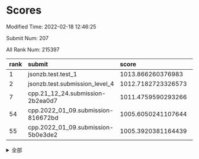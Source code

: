 # Scores

Modified Time: 2022-02-18 12:46:25

Submit Num: 207

All Rank Num: 215397

| rank |               submit               |       score        |       sigma        | pk_num |
| :--- | :--------------------------------- | :----------------- | :----------------- | :----- |
| 1    | jsonzb.test.test_1                 | 1013.866260376983  | 0.7979142647622811 | 4163   |
| 2    | jsonzb.test.submission_level_4     | 1012.7182723326573 | 0.809951791097742  | 4159   |
| 7    | cpp.21_12_24.submission-2b2ea0d7   | 1011.4759590293266 | 0.7871845619135708 | 4167   |
| 54   | cpp.2022_01_09.submission-816672bd | 1005.6050241107644 | 0.7226605555622675 | 4163   |
| 55   | cpp.2022_01_09.submission-5b0e3de2 | 1005.3920381164439 | 0.7349482222466726 | 4155   |


<details>
<summary>全部</summary>

| rank |                 submit                 |       score        |       sigma        | pk_num |
| :--- | :------------------------------------- | :----------------- | :----------------- | :----- |
| 1    | jsonzb.test.test_1                     | 1013.866260376983  | 0.7979142647622811 | 4163   |
| 2    | jsonzb.test.submission_level_4         | 1012.7182723326573 | 0.809951791097742  | 4159   |
| 3    | gobigger.level_3.submission_level_3_23 | 1011.8090099484051 | 0.7600505935620839 | 4158   |
| 4    | gobigger.level_3.submission_level_3_32 | 1011.581605666086  | 0.757927303114388  | 4164   |
| 5    | gobigger.level_3.submission_level_3_6  | 1011.5424656375884 | 0.7701585229767244 | 4159   |
| 6    | gobigger.level_3.submission_level_3_41 | 1011.5285260492275 | 0.7708070564886579 | 4166   |
| 7    | cpp.21_12_24.submission-2b2ea0d7       | 1011.4759590293266 | 0.7871845619135708 | 4167   |
| 8    | gobigger.level_3.submission_level_3_4  | 1011.4437194548533 | 0.7895613029639726 | 4161   |
| 9    | gobigger.level_3.submission_level_3_13 | 1011.344159822289  | 0.7792492592799697 | 4159   |
| 10   | gobigger.level_3.submission_level_3_24 | 1011.199750744744  | 0.7523598710677349 | 4160   |
| 11   | gobigger.level_3.submission_level_3_30 | 1011.170085986068  | 0.7609718688868168 | 4165   |
| 12   | gobigger.level_3.submission_level_3_49 | 1011.0314056332769 | 0.7573420811551929 | 4162   |
| 13   | gobigger.level_3.submission_level_3_14 | 1011.0258839256621 | 0.7550575328028741 | 4161   |
| 14   | gobigger.level_3.submission_level_3_27 | 1010.8178662501209 | 0.768528205773238  | 4164   |
| 15   | gobigger.level_3.submission_level_3_2  | 1010.7946493010888 | 0.7424048257424682 | 4160   |
| 16   | gobigger.level_3.submission_level_3_44 | 1010.7929341634072 | 0.7874390645167101 | 4164   |
| 17   | gobigger.level_3.submission_level_3_15 | 1010.7221602795264 | 0.7768844926616966 | 4161   |
| 18   | gobigger.level_3.submission_level_3_48 | 1010.7156321516519 | 0.7652794527916985 | 4161   |
| 19   | gobigger.level_3.submission_level_3_8  | 1010.6891378280966 | 0.7600409660379993 | 4165   |
| 20   | gobigger.level_3.submission_level_3_29 | 1010.6610413340526 | 0.7732960133004387 | 4165   |
| 21   | gobigger.level_3.submission_level_3_20 | 1010.6520987779363 | 0.7520391460123954 | 4162   |
| 22   | gobigger.level_3.submission_level_3_42 | 1010.624312899301  | 0.7680115290426237 | 4163   |
| 23   | gobigger.level_3.submission_level_3_33 | 1010.548621205485  | 0.7650899236591943 | 4162   |
| 24   | gobigger.level_3.submission_level_3_39 | 1010.5155531954186 | 0.7572429645665213 | 4162   |
| 25   | gobigger.level_3.submission_level_3_11 | 1010.5060305899428 | 0.7726747112859113 | 4161   |
| 26   | gobigger.level_3.submission_level_3_28 | 1010.4653089068321 | 0.7791437749614627 | 4162   |
| 27   | gobigger.level_3.submission_level_3_22 | 1010.3329543170188 | 0.7530031027671474 | 4158   |
| 28   | gobigger.level_3.submission_level_3_34 | 1010.2350184719027 | 0.7746915363354242 | 4162   |
| 29   | gobigger.level_3.submission_level_3_10 | 1010.2281519472607 | 0.7744771625629955 | 4163   |
| 30   | gobigger.level_3.submission_level_3_38 | 1010.1375897497004 | 0.7713800642807235 | 4159   |
| 31   | gobigger.level_3.submission_level_3_16 | 1010.097297929928  | 0.7460333397110228 | 4166   |
| 32   | gobigger.level_3.submission_level_3_40 | 1010.0057822388599 | 0.7572692762199473 | 4168   |
| 33   | gobigger.level_3.submission_level_3_0  | 1009.8054782640977 | 0.7538856728085943 | 4166   |
| 34   | gobigger.level_3.submission_level_3_21 | 1009.7905427126955 | 0.7437413108861383 | 4158   |
| 35   | gobigger.level_3.submission_level_3_37 | 1009.7869356164957 | 0.7594350472535378 | 4161   |
| 36   | gobigger.level_3.submission_level_3_25 | 1009.7812470661019 | 0.749710688924396  | 4165   |
| 37   | gobigger.level_3.submission_level_3_45 | 1009.7687056539535 | 0.7632165198607843 | 4160   |
| 38   | gobigger.level_3.submission_level_3_26 | 1009.7361837478278 | 0.779328239194784  | 4164   |
| 39   | gobigger.level_3.submission_level_3_43 | 1009.6682347354724 | 0.749346906380463  | 4156   |
| 40   | gobigger.level_3.submission_level_3_31 | 1009.6327413593715 | 0.7460539696618557 | 4161   |
| 41   | gobigger.level_3.submission_level_3_12 | 1009.5580280555675 | 0.753597417486179  | 4161   |
| 42   | gobigger.level_3.submission_level_3_1  | 1009.5316314071777 | 0.7717964957061871 | 4158   |
| 43   | gobigger.level_3.submission_level_3_47 | 1009.4520630027288 | 0.7503116594973737 | 4161   |
| 44   | gobigger.level_3.submission_level_3_19 | 1009.3767320892531 | 0.770321845324736  | 4162   |
| 45   | gobigger.level_3.submission_level_3_3  | 1009.3210512165406 | 0.7737561586358891 | 4161   |
| 46   | gobigger.level_3.submission_level_3_7  | 1009.3210087706958 | 0.7518371041976396 | 4165   |
| 47   | gobigger.level_3.submission_level_3_36 | 1009.1141207066406 | 0.757617047237178  | 4164   |
| 48   | gobigger.level_3.submission_level_3_35 | 1009.0433299057797 | 0.7500615003322668 | 4166   |
| 49   | gobigger.level_3.submission_level_3_17 | 1008.8776826660084 | 0.7367090539813629 | 4162   |
| 50   | gobigger.level_3.submission_level_3_5  | 1008.8110860619943 | 0.7384838277195385 | 4165   |
| 51   | gobigger.level_3.submission_level_3_18 | 1008.5666749564766 | 0.7439300936866879 | 4160   |
| 52   | gobigger.level_3.submission_level_3_46 | 1008.4093130468482 | 0.7407366682454201 | 4162   |
| 53   | gobigger.level_3.submission_level_3_9  | 1008.2863040676192 | 0.7451225285840852 | 4165   |
| 54   | cpp.2022_01_09.submission-816672bd     | 1005.6050241107644 | 0.7226605555622675 | 4163   |
| 55   | cpp.2022_01_09.submission-5b0e3de2     | 1005.3920381164439 | 0.7349482222466726 | 4155   |
| 56   | gobigger.level_1.submission_level_1_15 | 1004.9289973336734 | 0.7056668037632758 | 4161   |
| 57   | gobigger.level_1.submission_level_1_43 | 1004.8743666334061 | 0.715976375586834  | 4166   |
| 58   | gobigger.level_1.submission_level_1_29 | 1004.8376134443815 | 0.7144281583740718 | 4157   |
| 59   | gobigger.level_1.submission_level_1_33 | 1004.3842566421704 | 0.7265855926725074 | 4160   |
| 60   | gobigger.level_1.submission_level_1_16 | 1004.3006280660187 | 0.7194129281708921 | 4162   |
| 61   | gobigger.level_1.submission_level_1_1  | 1004.2428318119956 | 0.7288667258479935 | 4163   |
| 62   | gobigger.level_1.submission_level_1_11 | 1004.2420930291654 | 0.7142139445919601 | 4158   |
| 63   | gobigger.level_1.submission_level_1_27 | 1004.2072901475111 | 0.7213575451532974 | 4162   |
| 64   | gobigger.level_1.submission_level_1_40 | 1004.1011464098948 | 0.7204587408906454 | 4164   |
| 65   | gobigger.level_1.submission_level_1_8  | 1003.9970568266151 | 0.7206753258922867 | 4164   |
| 66   | gobigger.level_1.submission_level_1_6  | 1003.991165821095  | 0.7159552428209867 | 4162   |
| 67   | gobigger.level_1.submission_level_1_28 | 1003.9858719002323 | 0.7187136539688679 | 4166   |
| 68   | gobigger.level_1.submission_level_1_21 | 1003.9148839668534 | 0.7230765695448786 | 4159   |
| 69   | gobigger.level_1.submission_level_1_49 | 1003.8485762931558 | 0.7347440515846466 | 4157   |
| 70   | gobigger.level_1.submission_level_1_5  | 1003.8236194648599 | 0.7129905722652298 | 4162   |
| 71   | gobigger.level_1.submission_level_1_13 | 1003.7934061246601 | 0.7211600451175963 | 4166   |
| 72   | gobigger.level_1.submission_level_1_10 | 1003.7395960425536 | 0.7379418710475589 | 4162   |
| 73   | gobigger.level_1.submission_level_1_22 | 1003.7348731391502 | 0.7193989239872567 | 4165   |
| 74   | gobigger.level_1.submission_level_1_46 | 1003.7122984462686 | 0.7075812415681512 | 4163   |
| 75   | gobigger.level_1.submission_level_1_7  | 1003.6607432120716 | 0.7192347789669302 | 4164   |
| 76   | gobigger.level_1.submission_level_1_45 | 1003.6580560956967 | 0.7240355272029949 | 4169   |
| 77   | gobigger.level_1.submission_level_1_9  | 1003.5813354653017 | 0.7281426038580969 | 4161   |
| 78   | gobigger.level_1.submission_level_1_25 | 1003.4599124612355 | 0.7182918095229841 | 4157   |
| 79   | gobigger.level_1.submission_level_1_35 | 1003.4469061562071 | 0.7268475786279612 | 4163   |
| 80   | gobigger.level_1.submission_level_1_31 | 1003.4361035801151 | 0.7200173472731868 | 4161   |
| 81   | gobigger.level_1.submission_level_1_12 | 1003.3900193108668 | 0.7281462237780736 | 4166   |
| 82   | gobigger.level_1.submission_level_1_24 | 1003.2429784134822 | 0.7201895834854248 | 4160   |
| 83   | gobigger.level_1.submission_level_1_32 | 1003.2102211157898 | 0.7220522073014212 | 4164   |
| 84   | gobigger.level_1.submission_level_1_37 | 1003.1497616980366 | 0.7108674462496204 | 4161   |
| 85   | gobigger.level_1.submission_level_1_30 | 1003.1237811187187 | 0.735099336276541  | 4162   |
| 86   | gobigger.level_1.submission_level_1_18 | 1003.1043660393143 | 0.7271877735911201 | 4165   |
| 87   | gobigger.level_1.submission_level_1_4  | 1003.0857394439578 | 0.7165605525649947 | 4166   |
| 88   | gobigger.level_1.submission_level_1_26 | 1003.0363333052292 | 0.7135652402035529 | 4160   |
| 89   | gobigger.level_1.submission_level_1_36 | 1002.9824463666386 | 0.7159565565057725 | 4162   |
| 90   | gobigger.level_1.submission_level_1_3  | 1002.9351235124882 | 0.710774216037167  | 4158   |
| 91   | gobigger.level_1.submission_level_1_23 | 1002.8930675496974 | 0.7095943146202456 | 4160   |
| 92   | gobigger.level_1.submission_level_1_42 | 1002.8801463805596 | 0.7265882559255371 | 4157   |
| 93   | gobigger.level_1.submission_level_1_14 | 1002.7763813013272 | 0.7259882933899953 | 4163   |
| 94   | gobigger.level_1.submission_level_1_44 | 1002.769836168409  | 0.7094453283696716 | 4165   |
| 95   | gobigger.level_1.submission_level_1_20 | 1002.7427420386904 | 0.7240538001184597 | 4160   |
| 96   | gobigger.level_1.submission_level_1_17 | 1002.6588962921707 | 0.7111146318719799 | 4160   |
| 97   | gobigger.level_1.submission_level_1_39 | 1002.65329398782   | 0.7220537663923703 | 4158   |
| 98   | gobigger.level_1.submission_level_1_2  | 1002.5862944122591 | 0.7231115019108164 | 4163   |
| 99   | gobigger.level_1.submission_level_1_34 | 1002.469938222292  | 0.7098278814192884 | 4169   |
| 100  | gobigger.level_1.submission_level_1_19 | 1002.4500893403718 | 0.7125801203530825 | 4166   |
| 101  | gobigger.level_1.submission_level_1_0  | 1002.4463316089646 | 0.7199992327659728 | 4160   |
| 102  | gobigger.level_1.submission_level_1_47 | 1002.3006973507299 | 0.7097208375857125 | 4163   |
| 103  | gobigger.level_1.submission_level_1_48 | 1002.2767197510196 | 0.7159064848411785 | 4165   |
| 104  | gobigger.level_1.submission_level_1_41 | 1002.274214263604  | 0.7106353805067827 | 4165   |
| 105  | gobigger.level_1.submission_level_1_38 | 1001.1195081739072 | 0.7066442732263426 | 4158   |
| 106  | gobigger.random.submission_random_22   | 997.1684592463079  | 0.7031091565598347 | 4158   |
| 107  | gobigger.random.submission_random_2    | 996.9513541416145  | 0.706326416364255  | 4165   |
| 108  | gobigger.random.submission_random_1    | 996.8334774677827  | 0.7077183372707312 | 4164   |
| 109  | gobigger.random.submission_random_9    | 996.5338961121251  | 0.7176464016556547 | 4162   |
| 110  | gobigger.random.submission_random_4    | 996.4777115064875  | 0.7108816194172979 | 4163   |
| 111  | gobigger.random.submission_random_20   | 996.4356473876982  | 0.7038491019982321 | 4162   |
| 112  | gobigger.random.submission_random_40   | 996.4353999267612  | 0.7124322469923371 | 4159   |
| 113  | gobigger.random.submission_random_41   | 996.3605517490978  | 0.7012896585233985 | 4160   |
| 114  | gobigger.random.submission_random_18   | 996.3450374486684  | 0.7245733959725974 | 4166   |
| 115  | gobigger.random.submission_random_14   | 996.342692990079   | 0.7142554052204013 | 4167   |
| 116  | gobigger.random.submission_random_17   | 996.3021606115226  | 0.710077507750748  | 4165   |
| 117  | gobigger.random.submission_random_16   | 996.2843452367271  | 0.712895896334811  | 4162   |
| 118  | gobigger.random.submission_random_26   | 996.2768154448738  | 0.7317784206764857 | 4162   |
| 119  | gobigger.random.submission_random_29   | 996.2726702399398  | 0.7242227692307414 | 4161   |
| 120  | gobigger.random.submission_random_48   | 996.2491144008086  | 0.7086744428319762 | 4159   |
| 121  | gobigger.random.submission_random_33   | 996.1725972502697  | 0.7164558686313842 | 4159   |
| 122  | gobigger.random.submission_random_21   | 996.1716913823038  | 0.706034423402793  | 4155   |
| 123  | gobigger.random.submission_random_7    | 996.1347657448653  | 0.7071710313988533 | 4166   |
| 124  | gobigger.random.submission_random_43   | 996.0685744556823  | 0.7170717330738858 | 4158   |
| 125  | gobigger.random.submission_random_34   | 996.0661401382874  | 0.7312885100140027 | 4161   |
| 126  | gobigger.random.submission_random_8    | 996.0276710494259  | 0.7135437034402439 | 4164   |
| 127  | gobigger.random.submission_random_24   | 995.9533686585957  | 0.7031401138362569 | 4164   |
| 128  | gobigger.random.submission_random_32   | 995.9492251890188  | 0.6997618257907398 | 4161   |
| 129  | gobigger.random.submission_random_12   | 995.842810521435   | 0.7234164342058402 | 4159   |
| 130  | gobigger.random.submission_random_28   | 995.8379565510907  | 0.7030747638189806 | 4160   |
| 131  | gobigger.random.submission_random_44   | 995.8222591948594  | 0.7104341695276181 | 4162   |
| 132  | gobigger.random.submission_random_5    | 995.7994697711583  | 0.7267806532505295 | 4162   |
| 133  | gobigger.random.submission_random_37   | 995.6669904412889  | 0.7205598586370808 | 4160   |
| 134  | gobigger.random.submission_random_19   | 995.6570257950652  | 0.7212020801841484 | 4164   |
| 135  | gobigger.random.submission_random_23   | 995.6059202870454  | 0.7046041449847081 | 4155   |
| 136  | gobigger.random.submission_random_42   | 995.502099403832   | 0.7104696798238725 | 4156   |
| 137  | gobigger.random.submission_random_6    | 995.4029255717111  | 0.7189710564358767 | 4161   |
| 138  | gobigger.random.submission_random_27   | 995.383188167338   | 0.717401623425999  | 4165   |
| 139  | gobigger.random.submission_random_47   | 995.3575110952797  | 0.7027857184622935 | 4167   |
| 140  | gobigger.random.submission_random_25   | 995.3109151072983  | 0.7214395249489823 | 4170   |
| 141  | gobigger.random.submission_random_15   | 995.2520021773403  | 0.7183097351058939 | 4164   |
| 142  | gobigger.random.submission_random_35   | 995.2448127465867  | 0.7125915276884613 | 4162   |
| 143  | gobigger.random.submission_random_0    | 995.2176341911032  | 0.7186957310398544 | 4164   |
| 144  | gobigger.random.submission_random_46   | 995.2161624673608  | 0.7273597916797419 | 4164   |
| 145  | gobigger.random.submission_random_45   | 995.1521721785066  | 0.7223941229923353 | 4161   |
| 146  | gobigger.random.submission_random_13   | 995.1332143346614  | 0.7254139450710495 | 4165   |
| 147  | gobigger.random.submission_random_10   | 995.0597573435584  | 0.7199571808168659 | 4165   |
| 148  | gobigger.random.submission_random_49   | 995.0578535317408  | 0.7114859099064826 | 4168   |
| 149  | gobigger.random.submission_random_38   | 994.9813192342485  | 0.7023908428160364 | 4162   |
| 150  | gobigger.random.submission_random_39   | 994.9535572674287  | 0.7044552213726896 | 4157   |
| 151  | gobigger.random.submission_random_3    | 994.8529957529381  | 0.7119968296450067 | 4165   |
| 152  | gobigger.random.submission_random_31   | 994.8089365083075  | 0.7119885347605028 | 4162   |
| 153  | gobigger.random.submission_random_11   | 994.6181598965462  | 0.7103099438774583 | 4161   |
| 154  | gobigger.random.submission_random_30   | 994.5696612188048  | 0.7257962187653776 | 4165   |
| 155  | gobigger.random.submission_random_36   | 994.456821470327   | 0.7073752086045508 | 4165   |
| 156  | gobigger.level_2.submission_level_2_13 | 993.9453615795243  | 0.7302255125130747 | 4157   |
| 157  | gobigger.level_2.submission_level_2_30 | 993.4642728161801  | 0.7390471473248518 | 4162   |
| 158  | gobigger.level_2.submission_level_2_19 | 993.4125556215596  | 0.7470408780235717 | 4166   |
| 159  | gobigger.level_2.submission_level_2_29 | 993.1785737435277  | 0.742387385538855  | 4159   |
| 160  | gobigger.level_2.submission_level_2_18 | 993.088144222603   | 0.7289654971428211 | 4161   |
| 161  | gobigger.level_2.submission_level_2_40 | 992.8616357544807  | 0.7343629992362635 | 4161   |
| 162  | gobigger.level_2.submission_level_2_17 | 992.7580558109464  | 0.7172701213118584 | 4156   |
| 163  | gobigger.level_2.submission_level_2_0  | 992.753508900663   | 0.7507543552361772 | 4158   |
| 164  | gobigger.level_2.submission_level_2_24 | 992.7390296542022  | 0.7522134000048447 | 4162   |
| 165  | gobigger.level_2.submission_level_2_36 | 992.6889347819009  | 0.7415726049624686 | 4163   |
| 166  | gobigger.level_2.submission_level_2_47 | 992.6726411333925  | 0.7320420054242934 | 4163   |
| 167  | gobigger.level_2.submission_level_2_25 | 992.6526168511527  | 0.7363548167789046 | 4163   |
| 168  | gobigger.level_2.submission_level_2_3  | 992.6386804359889  | 0.736018759709062  | 4163   |
| 169  | gobigger.level_2.submission_level_2_46 | 992.5617009449251  | 0.7496942314177917 | 4159   |
| 170  | gobigger.level_2.submission_level_2_2  | 992.5522356979266  | 0.729182790839872  | 4164   |
| 171  | gobigger.level_2.submission_level_2_26 | 992.4568346455629  | 0.7270305724315004 | 4165   |
| 172  | gobigger.level_2.submission_level_2_37 | 992.44277057436    | 0.7394673725328662 | 4166   |
| 173  | gobigger.level_2.submission_level_2_34 | 992.4325669196979  | 0.7434599727487257 | 4160   |
| 174  | gobigger.level_2.submission_level_2_15 | 992.3572331187052  | 0.7560902519019026 | 4159   |
| 175  | gobigger.level_2.submission_level_2_7  | 992.3241605849591  | 0.7292270880703562 | 4162   |
| 176  | gobigger.level_2.submission_level_2_27 | 992.3162786523619  | 0.7442567877404217 | 4168   |
| 177  | gobigger.level_2.submission_level_2_48 | 992.291865647735   | 0.7390065768747904 | 4165   |
| 178  | gobigger.level_2.submission_level_2_28 | 992.2264248872459  | 0.7436251903566885 | 4159   |
| 179  | gobigger.level_2.submission_level_2_33 | 992.1416412868448  | 0.7534089029967955 | 4165   |
| 180  | gobigger.level_2.submission_level_2_16 | 992.1324125576521  | 0.7525687068689301 | 4165   |
| 181  | gobigger.level_2.submission_level_2_10 | 991.9511213617146  | 0.7643154644647866 | 4167   |
| 182  | gobigger.level_2.submission_level_2_31 | 991.9202016258333  | 0.7416283273922347 | 4162   |
| 183  | gobigger.level_2.submission_level_2_43 | 991.9120916578476  | 0.7432731895880751 | 4159   |
| 184  | gobigger.level_2.submission_level_2_9  | 991.7966992700435  | 0.751037949994191  | 4168   |
| 185  | gobigger.level_2.submission_level_2_12 | 991.7089077907671  | 0.7487093065503588 | 4163   |
| 186  | gobigger.level_2.submission_level_2_21 | 991.6890231817907  | 0.7490864601518725 | 4164   |
| 187  | gobigger.level_2.submission_level_2_4  | 991.6862328309861  | 0.7492106353037175 | 4159   |
| 188  | gobigger.level_2.submission_level_2_32 | 991.6359310707875  | 0.7492675774291523 | 4162   |
| 189  | gobigger.level_2.submission_level_2_45 | 991.5293925979813  | 0.7585762123662146 | 4167   |
| 190  | gobigger.level_2.submission_level_2_42 | 991.5250071640925  | 0.7374208184175506 | 4158   |
| 191  | gobigger.level_2.submission_level_2_8  | 991.5042521017356  | 0.7506448372000276 | 4160   |
| 192  | gobigger.level_2.submission_level_2_22 | 991.371429329533   | 0.7443813534381643 | 4162   |
| 193  | gobigger.level_2.submission_level_2_35 | 991.3707927466982  | 0.7689017690358813 | 4165   |
| 194  | gobigger.level_2.submission_level_2_11 | 991.3419962346003  | 0.7342897250124476 | 4164   |
| 195  | gobigger.level_2.submission_level_2_14 | 991.2836454111281  | 0.7380224621266452 | 4160   |
| 196  | gobigger.level_2.submission_level_2_5  | 991.2070016979457  | 0.7423615322520276 | 4161   |
| 197  | gobigger.level_2.submission_level_2_6  | 991.203697515902   | 0.7383373620998029 | 4170   |
| 198  | gobigger.level_2.submission_level_2_49 | 991.0330077550183  | 0.7457990853290326 | 4166   |
| 199  | gobigger.level_2.submission_level_2_38 | 990.9682799850765  | 0.7431664964599383 | 4165   |
| 200  | gobigger.level_2.submission_level_2_39 | 990.9317266865407  | 0.7434418158830383 | 4161   |
| 201  | gobigger.level_2.submission_level_2_23 | 990.8896729312639  | 0.7349987225268596 | 4161   |
| 202  | gobigger.level_2.submission_level_2_1  | 990.8822964019657  | 0.7436217611431801 | 4166   |
| 203  | gobigger.level_2.submission_level_2_41 | 990.6699097186504  | 0.7528883227294241 | 4168   |
| 204  | gobigger.level_2.submission_level_2_20 | 990.2471083983361  | 0.7713388225255644 | 4161   |
| 205  | gobigger.level_2.submission_level_2_44 | 989.3478860448349  | 0.7782848629089435 | 4160   |
| 206  | gobigger.none.submission_none_1        | 977.9813521954205  | 1.2686063373936383 | 4165   |
| 207  | gobigger.none.submission_none_0        | 976.259438054377   | 1.4949104853896633 | 4159   |

</details>